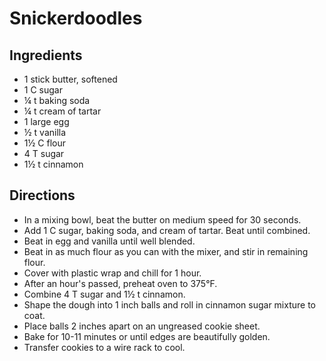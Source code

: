 # Snickerdoodles

## Ingredients
- 1 stick butter, softened
- 1 C sugar
- &frac14; t baking soda
- &frac14; t cream of tartar
- 1 large egg
- &frac12; t vanilla
- 1&frac12; C flour
- 4 T sugar
- 1&frac12; t cinnamon

## Directions
- In a mixing bowl, beat the butter on medium speed for 30 seconds.
- Add 1 C sugar, baking soda, and cream of tartar. Beat until combined.
- Beat in egg and vanilla until well blended.
- Beat in as much flour as you can with the mixer, and stir in remaining flour.
- Cover with plastic wrap and chill for 1 hour.
- After an hour's passed, preheat oven to 375&deg;F.
- Combine 4 T sugar and 1&frac12; t cinnamon.
- Shape the dough into 1 inch balls and roll in cinnamon sugar mixture to coat.
- Place balls 2 inches apart on an ungreased cookie sheet.
- Bake for 10-11 minutes or until edges are beautifully golden.
- Transfer cookies to a wire rack to cool.
